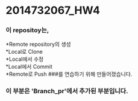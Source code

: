 # 2014732067_HW4

### 이 repositoy는,
*Remote repository의 생성  
*Local로 Clone  
*Local에서 수정  
*Local에서 Commit  
*Remote로 Push
###를 연습하기 위해 만들어졌습니다.

### 이 부분은 'Branch_pr'에서 추가된 부분입니다.